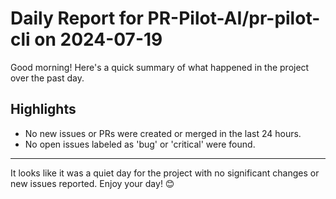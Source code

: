 # Daily Report for PR-Pilot-AI/pr-pilot-cli on 2024-07-19

Good morning! Here's a quick summary of what happened in the project over the past day.

## Highlights
- No new issues or PRs were created or merged in the last 24 hours.
- No open issues labeled as 'bug' or 'critical' were found.

---

It looks like it was a quiet day for the project with no significant changes or new issues reported. Enjoy your day! 😊